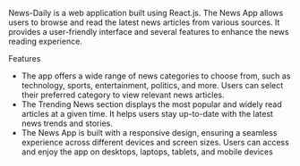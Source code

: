 News-Daily is a web application built using React.js. The News App allows users to browse and read the latest news articles from various sources. It provides a user-friendly interface and several features to enhance the news reading experience.

Features

* The app offers a wide range of news categories to choose from, such as technology, sports, entertainment, politics, and more. Users can select their preferred category to view relevant news articles.
* The Trending News section displays the most popular and widely read articles at a given time. It helps users stay up-to-date with the latest news trends and stories.
* The News App is built with a responsive design, ensuring a seamless experience across different devices and screen sizes. Users can access and enjoy the app on desktops, laptops, tablets, and mobile devices
